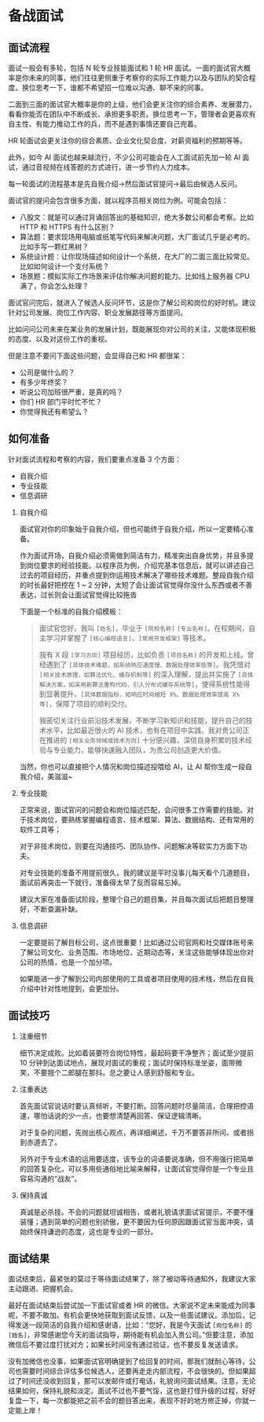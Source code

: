 # 备战面试

## 面试流程

面试一般会有多轮，包括 N 轮专业技能面试和 1 轮 HR 面试。一面的面试官大概率是你未来的同事，他们往往更侧重于考察你的实际工作能力以及与团队的契合程度。换位思考一下，谁都不希望招一位难以沟通、聊不来的同事。

二面到三面的面试官大概率是你的上级，他们会更关注你的综合素养、发展潜力，看看你能否在团队中不断成长、承担更多职责。换位思考一下，管理者会更喜欢有自主性、有能力推动工作的兵，而不是遇到事情还要自己兜着。

HR 轮面试会更关注你的综合素质、企业文化契合度、对薪资福利的预期等等。

此外，如今 AI 面试也越来越流行，不少公司可能会在人工面试前先加一轮 AI 面试，通过音视频在线答题的方式进行，进一步节约人力成本。

每一轮面试的流程基本是先自我介绍→然后面试官提问→最后由候选人反问。

面试官的提问会包含很多方面，就以程序员相关岗位为例。可能会包括：

- 八股文：就是可以通过背诵回答出的基础知识，绝大多数公司都会考察。比如 HTTP 和 HTTPS 有什么区别？
- 算法题：要求现场用电脑或纸笔写代码来解决问题，大厂面试几乎是必考的。比如手写一颗红黑树？
- 系统设计题：让你现场描述如何设计一个系统，在大厂的二面三面比较常见。比如如何设计一个支付系统？
- 场景题：模拟实际工作场景来评估你解决问题的能力。比如线上服务器 CPU 满了，你会怎么处理？

面试官问完后，就进入了候选人反问环节，这是你了解公司和岗位的好时机。建议针对公司发展、岗位工作内容、职业发展路径等方面提问。

比如问问公司未来在某业务的发展计划，既能展现你对公司的关注，又能体现积极的态度、以及对这份工作的重视。

但是注意不要问下面这些问题，会显得自己和 HR 都很呆：

- 公司是做什么的？
- 有多少年终奖？
- 听说公司加班很严重，是真的吗？
- 你们 HR 部门平时忙不忙？
- 你觉得我还有希望么？

## 如何准备

针对面试流程和考察的内容，我们要重点准备 3 个方面：

- 自我介绍
- 专业技能
- 信息调研

1. 自我介绍

    面试官对你的印象始于自我介绍‍，但也可能终于自我⁠介绍，所以一定要精⁠心准备。

    作为面试开场，自我介绍必须需做到简洁有力，精准突出自身优势，并且多提到岗位要求的经验技能。以程序员为例，介绍‍完基本信息后，就可以讲述自己过去的项目经历，并重点提到你运用技术解决了哪⁠些技术难题。整段自我介绍的时长最好把控在 1 ~ 2 分钟，太短了会让面⁠试官觉得你没什么东西或者不善表达，过长则会让面试官觉得比较拖沓

    下面是一个标准的自我介绍模板：

    > 面试官您好，我叫 `[姓名]`，毕业于 `[院校名称]` `[专业名称]`。在校期间，自主学习并掌握了 `[核心编程语言]`、`[常用开发框架]` 等技术。
    >
    > 我有 X 段 `[学习方向]` 项目经历，比如负责 `[项目名称]` 的开发和上线。曾经遇到了 `[具体技术难题，如系统响应速度慢、数据处理效率低等]`。我凭借对 `[相关技术原理，如算法优化、缓存机制等]` 的深入理解，提出并实施了 `[具体解决方案，如采用新算法重构代码、引入分布式缓存系统等]`，使得系统性能得到显著提升，`[具体数据指标，如响应时间缩短 X%、数据处理效率提高 X% 等]`，保障了项目的顺利交付。
    >
    > 我密切关注行业前沿技术发展，不断学习新知识和技能，提升自己的技术水平，比如最近很火的 AI 技术，也有在项目中实践。我对贵公司正在推进的 `[相关业务领域或技术方向]` 十分感兴趣，深信自身积累的技术经验与专业能力，能够快速融入团队，为贵公司创造更大价值。

    当然，你也可以直接把个人情况‍和岗位描述投喂给 ⁠AI，让 AI 帮⁠你生成一段自我介绍‌，美滋滋~

2. 专业技能

    正常来说，面试官问的问题会和岗位描述匹配，会问很多工作需要的技能。对于技术岗位，要熟练掌握编程语言、技术框架、算法、数据结构、还有常用的软件工具等；

    对于非技术岗位，则要在沟通技巧、团队协作、问题解决等软实力方面下功夫。

    对专业技能的准备不用提前很久，我的建议是平时没事儿每天看个几道题目，面试前再突击一下就行，准备得太早了反而容易忘掉。

    建议大家在准备面试阶段，整理个自己的题目集，并‍且每次面试后把题目整理好，不断查漏⁠补缺。

3. 信息调研

    一定要提前了解目标公司，这点很重要！比如通过公司官网和社交媒体账号来了解公司‍文化、业务范围、市场地位、近期动态等，关注这些能够⁠体现出你对公司的热情，也是一个加分项。

    如果能进一步⁠了解到公司内部使用的工具或者项目使用的技术栈，然后‌在自我介绍中针对性地提到，会更加分。

## 面试技巧

1. 注重细节

    细节决定成败。比如着装要符合岗位特性，最起码要干净整齐；面试至少提前 1‍0 分钟到达面试地点，展现对面试的重视；面试时保⁠持标准坐姿，面带微笑，不要翘个二郎腿在那抖。总之⁠要让人感到舒服和专业。

2. 注重表达

    首先面试官说话时要认真倾听，不要打断。回答问题时尽量简洁，合理把控语速，哪怕话说的少一点，也要想清楚再回答‍、保证逻辑清晰。

    对于复杂的问题，先抛出核心观点，再详细阐述，千万不要答⁠非所问、或者拐到赤道去了。

    另外对于专业术语的运用要适度，该专业的词语要⁠说准确，但不用强行把简单的回答复杂化，可以多用些通俗地比喻来解释，让面‌试官觉得你是一个专业且容易沟通的“战友”。

3. 保持真诚

    真诚是必杀技。不会的问题就坦诚相告，或者礼貌请求面试官提示，不要不‍懂装懂；遇到简单的问题也别骄傲，更不要因为任⁠何原因跟面试官当面冲突，请始终保持谦逊的态度⁠，这也是专业的一部分。

## 面试结果

面试结束后，最紧张的莫过于等待面试结果了，除了被动等待通知外，我建议大家 主动跟进、把握机会。

最好在面试结束后尝试加一下面试官或者 HR 的微信。大家说不定未来能成为同事呢，不要不敢加。有机会更快地获取到面试反馈，以及一些面试建议。添加后，记得发送一段简洁的自我介绍和感谢语，比如：“您好，我是今天面试 `[岗位名称]` 的 `[姓名]`，非常感谢您今天的面试指导，期待能有机会加入贵公司。”但要注意，添加微信后不要过度打扰对方；如果长时间没有通过验证，也不要反复发送请求。

没有加微信也没事，如果面试官明确提到了给回复的时间，那我们就耐心等待，公司也需要时间综合评估多位候选人，还要‍再走走内部流程，不会很快的。但如果超过了时间还没收到回复，那可以发邮件或⁠打电话，礼貌询问面试结果。注意，无论结果如何，保持礼貌和淡定。面试不过也⁠不要气馁，这也是打怪升级的过程，好好复盘一下，每一次都能把之前不会的题目‌答出来，表现不好的地方修正掉，你就一定能上岸！
